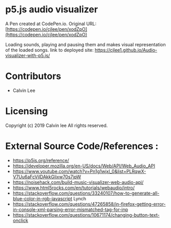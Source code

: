 # p5.js audio visualizer 
 A Pen created at CodePen.io. Original URL: [https://codepen.io/cjlee/pen/xodZpO](https://codepen.io/cjlee/pen/xodZpO)

Loading sounds, playing and pausing them and makes visual representation of the loaded songs.
link to deployed site: https://cjlee1.github.io/Audio-visualizer-with-p5.js/

Contributors
============
* Calvin Lee 

Licensing
========================

Copyright (c) 2019 Calvin lee
All rights reserved.

External Source Code/References :
==================================
* https://p5js.org/reference/
* https://developer.mozilla.org/en-US/docs/Web/API/Web_Audio_API
* https://www.youtube.com/watch?v=Pn1g1wjxl_0&list=PLRqwX-V7Uu6aFcVjlDAkkGIixw70s7jpW
* https://noisehack.com/build-music-visualizer-web-audio-api/
* https://www.html5rocks.com/en/tutorials/webaudio/intro/
* https://stackoverflow.com/questions/33240107/how-to-generate-all-blue-color-in-rgb-javascript Lynch
* https://stackoverflow.com/questions/47265858/in-firefox-getting-error-in-console-xml-parsing-error-mismatched-tag-for-inp
* https://stackoverflow.com/questions/10671174/changing-button-text-onclick
